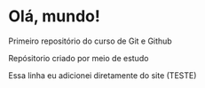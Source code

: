 # Olá, mundo! 
 Primeiro repositório do curso de Git e Github

 Repósitorio criado por meio de estudo
 
 Essa linha eu adicionei diretamente do site (TESTE)
